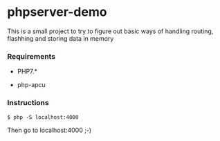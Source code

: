 # phpserver-demo

This is a small project to try to figure out basic ways of handling routing, flashhing and storing data in memory

### Requirements

* PHP7.*

* php-apcu

### Instructions

```
$ php -S localhost:4000
```

Then go to localhost:4000 ;-)